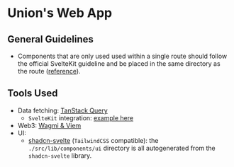 # Union's Web App

## General Guidelines

- Components that are only used used within a single route should follow the official SvelteKit guideline and be placed in the same directory as the route ([reference](https://kit.svelte.dev/docs/project-structure#project-files)).

## Tools Used

- Data fetching: [TanStack Query](https://tanstack.com/query/latest/docs/framework/svelte/ssr)
  - `SvelteKit` integration: [example here](https://github.com/TanStack/query/tree/main/examples/svelte/ssr)
- Web3: [Wagmi & Viem](https://wagmi.sh/core/getting-started)
- UI:
  - [shadcn-svelte](https://www.shadcn-svelte.com) (`TailwindCSS` compatible): the `./src/lib/components/ui` directory is all autogenerated from the `shadcn-svelte` library.
